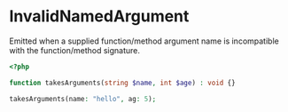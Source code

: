 # InvalidNamedArgument

Emitted when a supplied function/method argument name is incompatible with the function/method signature.

```php
<?php

function takesArguments(string $name, int $age) : void {}

takesArguments(name: "hello", ag: 5);
```

